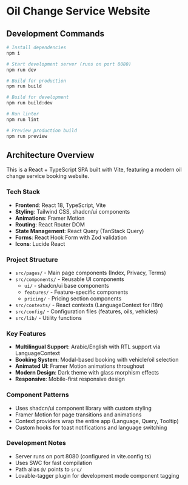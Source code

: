 # Oil Change Service Website

## Development Commands

```bash
# Install dependencies
npm i

# Start development server (runs on port 8080)
npm run dev

# Build for production
npm run build

# Build for development
npm run build:dev

# Run linter
npm run lint

# Preview production build
npm run preview
```

## Architecture Overview

This is a React + TypeScript SPA built with Vite, featuring a modern oil change service booking website.

### Tech Stack

- **Frontend**: React 18, TypeScript, Vite
- **Styling**: Tailwind CSS, shadcn/ui components
- **Animations**: Framer Motion
- **Routing**: React Router DOM
- **State Management**: React Query (TanStack Query)
- **Forms**: React Hook Form with Zod validation
- **Icons**: Lucide React

### Project Structure

- `src/pages/` - Main page components (Index, Privacy, Terms)
- `src/components/` - Reusable UI components
  - `ui/` - shadcn/ui base components
  - `features/` - Feature-specific components
  - `pricing/` - Pricing section components
- `src/contexts/` - React contexts (LanguageContext for i18n)
- `src/config/` - Configuration files (features, oils, vehicles)
- `src/lib/` - Utility functions

### Key Features

- **Multilingual Support**: Arabic/English with RTL support via LanguageContext
- **Booking System**: Modal-based booking with vehicle/oil selection
- **Animated UI**: Framer Motion animations throughout
- **Modern Design**: Dark theme with glass morphism effects
- **Responsive**: Mobile-first responsive design

### Component Patterns

- Uses shadcn/ui component library with custom styling
- Framer Motion for page transitions and animations
- Context providers wrap the entire app (Language, Query, Tooltip)
- Custom hooks for toast notifications and language switching

### Development Notes

- Server runs on port 8080 (configured in vite.config.ts)
- Uses SWC for fast compilation
- Path alias `@/` points to `src/`
- Lovable-tagger plugin for development mode component tagging
